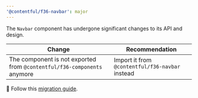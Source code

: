 ```yaml
---
'@contentful/f36-navbar': major
---
```


The `Navbar` component has undergone significant changes to its API and design.

| Change | Recommendation |
|--------|--------|
| The component is not exported from `@contentful/f36-components` anymore | Import it from `@contentful/f36-navbar` instead |

📖 Follow this [migration guide](https://github.com/contentful/forma-36/blob/main/MIGRATION.md#navbar).
